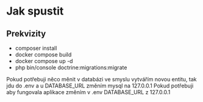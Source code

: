 # Jak spustit
## Prekvizity
- composer install
- docker compose build
- docker compose up -d
- php bin/console doctrine:migrations:migrate

Pokud potřebuji něco měnit v databázi ve smyslu vytvářím novou entitu, tak jdu do .env a u DATABASE_URL změním mysql na 127.0.0.1
Pokud potřebuji aby fungovala aplikace změním v .env DATABASE_URL z 127.0.0.1